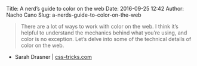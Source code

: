 Title: A nerd’s guide to color on the web
Date: 2016-09-25 12:42
Author: Nacho Cano
Slug: a-nerds-guide-to-color-on-the-web

> There are a lot of ways to work with color on the web. I think it’s helpful
> to understand the mechanics behind what you’re using, and color is no
> exception. Let’s delve into some of the technical details of color on the
> web.

- Sarah Drasner | [css-tricks.com][]

  [css-tricks.com]: https://css-tricks.com/nerds-guide-color-web/
    "A nerd’s guide to color on the web"
